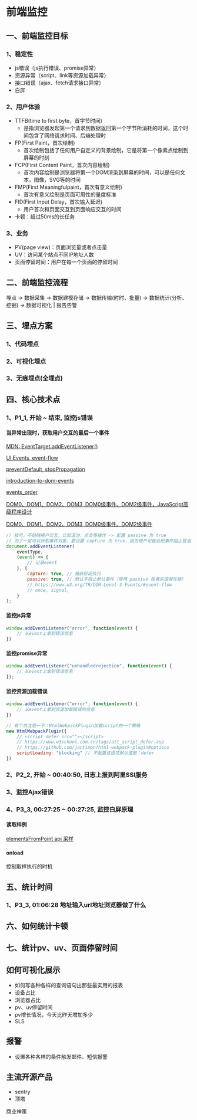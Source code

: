 # 前端监控

## 一、前端监控目标

### 1、稳定性

* js错误（js执行错误、promise异常）
* 资源异常（script、link等资源加载异常）
* 接口错误（ajax、fetch请求接口异常）
* 白屏

### 2、用户体验

* TTFB(time to first byte，首字节时间)
  + 是指浏览器发起第一个请求到数据返回第一个字节所消耗的时间，这个时间包含了网络请求时间、后端处理时
* FP(First Paint，首次绘制)
  + 首次绘制包括了任何用户自定义的背景绘制，它是将第一个像素点绘制到屏幕的时刻
* FCP(First Content Paint，首次内容绘制)
  + 首次内容绘制是浏览器将第一个DOM渲染到屏幕的时间，可以是任何文本，图像，SVG等的时间
* FMP(First Meaningfulpaint，首次有意义绘制)
  + 首次有意义绘制是页面可用性的量度标准
* FID(First Input Delay，首次输入延迟)
  + 用户首次和页面交互到页面响应交互的时间
* 卡顿：超过50ms的长任务

### 3、业务

* PV(page view)：页面浏览量或者点击量
* UV：访问某个站点不同IP地址人数
* 页面停留时间：用户在每一个页面的停留时间

## 二、前端监控流程

埋点 -> 数据采集 -> 数据建模存储 -> 数据传输(时时、批量) -> 数据统计(分析、挖掘) -> 数据可视化 | 报告告警

## 三、埋点方案

### 1、代码埋点

### 2、可视化埋点

### 3、无痕埋点(全埋点)

## 四、核心技术点

### 1、P1_1, 开始 ~ 结束, 监控js错误

#### 当异常出现时，获取用户交互的最后一个事件

[MDN: EventTarget.addEventListener()](https://developer.mozilla.org/zh-CN/docs/Web/API/EventTarget/addEventListener#%E4%BD%BF%E7%94%A8_passive_%E6%94%B9%E5%96%84%E7%9A%84%E6%BB%9A%E5%B1%8F%E6%80%A7%E8%83%BD)

[UI Events, event-flow](https://www.w3.org/TR/DOM-Level-3-Events/#event-flow)

[preventDefault, stopPropagation](https://developer.mozilla.org/zh-CN/docs/Web/API/Event/preventDefault)

[introduction-to-dom-events](https://dom.spec.whatwg.org/#introduction-to-dom-events)

[events_order](https://www.quirksmode.org/js/events_order.html#link4)

[DOM0、DOM1、DOM2、DOM3, DOM0级事件、DOM2级事件，JavaScript高级程序设计](https://www.w3.org/TR/2000/WD-DOM-Level-1-20000929/level-one-html.html)

[DOM0、DOM1、DOM2、DOM3, DOM0级事件、DOM2级事件](https://juejin.cn/post/6844903846431424525)

```JavaScript
// 技巧，不妨碍用户交互，比如滚动、点击等操作 -> 配置 passive 为 true
// 为了一定可以获取事件对象，要设置 capture 为 true，因为用户可能会把事件阻止冒泡，导致冒泡阶段无法记录交互事件
document.addEventListener(
    eventType,
    (event) => {
        // 记录event
    }, {
        capture: true, // 捕获阶段执行
        passive: true, // 默认不阻止默认事件（使用 passive 改善的滚屏性能）
        // https://www.w3.org/TR/DOM-Level-3-Events/#event-flow
        // once, signal,
    }
);
```

#### 监控js异常

```JavaScript
window.addEventListener("error", function(event) {
    // 从event上拿到错误信息
})
```

#### 监控promise异常

```JavaScript
window.addEventListener("unhandledrejection", function(event) {
    // 从event上拿到错误信息
});
```

#### 监控资源加载错误

```JavaScript
window.addEventListener("error", function(event) {
    // 从event上拿到资源加载错误的信息
})
```

```JavaScript
// 有个坑注意一下：HtmlWebpackPlugin加载script的一个策略
new HtmlWebpackPlugin({
    // <script defer src=""></script>
    // https://www.w3school.com.cn/tags/att_script_defer.asp
    // https://github.com/jantimon/html-webpack-plugin#options
    scriptLoading: "blocking" // 不配置该选项默认值是：defer
})
```

### 2、P2_2, 开始 ~ 00:40:50, 日志上报到阿里SSl服务

### 3、监控Ajax错误

### 4、P3_3, 00:27:25 ~ 00:27:25, 监控白屏原理

#### 读取样例

[elementsFromPoint api 采样](https://developer.mozilla.org/zh-CN/docs/Web/API/Document/elementsFromPoint)

#### onload

控制取样执行的时机

## 五、统计时间

### 1、P3_3, 01:06:28 地址输入url地址浏览器做了什么

## 六、如何统计卡顿

## 七、统计pv、uv、页面停留时间

## 如何可视化展示

* 如何写各种各样的查询语句出那些最实用的报表
* 设备占比
* 浏览器占比
* pv、uv停留时间
* pv增长情况，今天比昨天增加多少
* SLS

## 报警

* 设置各种各样的条件触发邮件、短信报警

## 主流开源产品

* sentry
* 顶塔

商业神策
